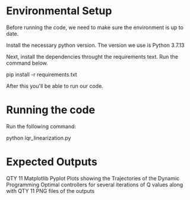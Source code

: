 # Environmental Setup
Before running the code, we need to make sure the environment is up to date.

Install the necessary python version. The version we use is Python 3.7.13

Next, install the dependencies throught the requirements text. Run the command below.

pip install -r requirements.txt

After this you'll be able to run our code.

# Running the code

Run the following command:

python lqr_linearization.py

# Expected Outputs

QTY 11 Matplotlib Pyplot Plots showing the Trajectories of the Dynamic Programming Optimal controllers for several iterations of Q values
along with QTY 11 PNG files of the outputs
